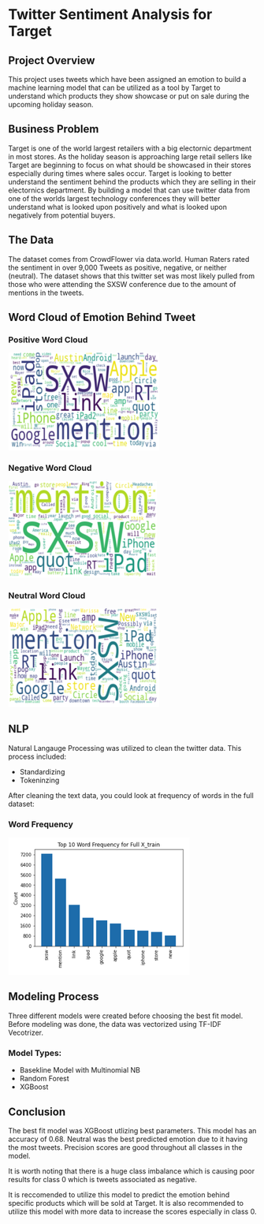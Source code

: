 # Twitter Sentiment Analysis for Target


## Project Overview

This project uses tweets which have been assigned an emotion to build a machine learning model that can be utilized as a tool by Target to understand which products they show showcase or put on sale during the upcoming holiday season.


## Business Problem

Target is one of the world largest retailers with a big electornic department in most stores. As the holiday season is approaching large retail sellers like Target are beginning to focus on what should be showcased in their stores especially during times where sales occur.  Target is looking to better understand the sentiment behind the products which they are selling in their electornics department.  By building a model that can use twitter data from one of the worlds largest technology conferences they will better understand what is looked upon positively and what is looked upon negatively from potential buyers.


## The Data

The dataset comes from CrowdFlower via data.world. Human Raters rated the sentiment in over 9,000 Tweets as positive, negative, or neither (neutral). The dataset shows that this twitter set was most likely pulled from those who were attending the SXSW conference due to the amount of mentions in the tweets.


## Word Cloud of Emotion Behind Tweet


### Positive Word Cloud

![Postive_Word_Cloud.png](./Images/Positive_Word_Cloud.png)

### Negative Word Cloud

![Negative_Word_Cloud.png](./Images/Negative_Word_Cloud.png)

### Neutral Word Cloud

![Neutral_Word_Cloud.png](./Images/Neutral_Word_Cloud.png)


## NLP

Natural Langauge Processing was utilized to clean the twitter data.  This process included:
* Standardizing
* Tokeninzing

After cleaning the text data, you could look at frequency of words in the full dataset:

### Word Frequency

![Frequency.png](./Images/Frequency.png)


## Modeling Process

Three different models were created before choosing the best fit model.  Before modeling was done, the data was vectorized using TF-IDF Vecotrizer.

### Model Types:
* Basekline Model with Multinomial NB
* Random Forest
* XGBoost

## Conclusion

The best fit model was XGBoost utlizing best parameters.  This model has an accuracy of 0.68.  Neutral was the best predicted emotion due to it having the most tweets.  Precision scores are good throughout all classes in the model.

It is worth noting that there is a huge class imbalance which is causing poor results for class 0 which is tweets associated as negative.

It is reccomended to utilize this model to predict the emotion behind specific products which will be sold at Target.  It is also recommended to utilize this model with more data to increase the scores especially in class 0.